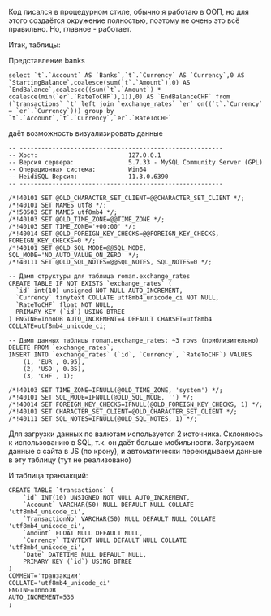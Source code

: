 Код писался в процедурном стиле, обычно я работаю в ООП, но для этого создаётся окружение полностью, поэтому
не очень это всё правильно. Но, главное - работает.

Итак, таблицы:

Представление banks
```
select `t`.`Account` AS `Banks`,`t`.`Currency` AS `Currency`,0 AS `StartingBalance`,coalesce(sum(`t`.`Amount`),0) AS `EndBalance`,coalesce((sum(`t`.`Amount`) * coalesce(min(`er`.`RateToCHF`),1)),0) AS `EndBalanceCHF` from (`transactions` `t` left join `exchange_rates` `er` on((`t`.`Currency` = `er`.`Currency`))) group by `t`.`Account`,`t`.`Currency`,`er`.`RateToCHF`
```
даёт возможность визуализировать данные

```
-- --------------------------------------------------------
-- Хост:                         127.0.0.1
-- Версия сервера:               5.7.33 - MySQL Community Server (GPL)
-- Операционная система:         Win64
-- HeidiSQL Версия:              11.3.0.6390
-- --------------------------------------------------------

/*!40101 SET @OLD_CHARACTER_SET_CLIENT=@@CHARACTER_SET_CLIENT */;
/*!40101 SET NAMES utf8 */;
/*!50503 SET NAMES utf8mb4 */;
/*!40103 SET @OLD_TIME_ZONE=@@TIME_ZONE */;
/*!40103 SET TIME_ZONE='+00:00' */;
/*!40014 SET @OLD_FOREIGN_KEY_CHECKS=@@FOREIGN_KEY_CHECKS, FOREIGN_KEY_CHECKS=0 */;
/*!40101 SET @OLD_SQL_MODE=@@SQL_MODE, SQL_MODE='NO_AUTO_VALUE_ON_ZERO' */;
/*!40111 SET @OLD_SQL_NOTES=@@SQL_NOTES, SQL_NOTES=0 */;

-- Дамп структуры для таблица roman.exchange_rates
CREATE TABLE IF NOT EXISTS `exchange_rates` (
  `id` int(10) unsigned NOT NULL AUTO_INCREMENT,
  `Currency` tinytext COLLATE utf8mb4_unicode_ci NOT NULL,
  `RateToCHF` float NOT NULL,
  PRIMARY KEY (`id`) USING BTREE
) ENGINE=InnoDB AUTO_INCREMENT=4 DEFAULT CHARSET=utf8mb4 COLLATE=utf8mb4_unicode_ci;

-- Дамп данных таблицы roman.exchange_rates: ~3 rows (приблизительно)
DELETE FROM `exchange_rates`;
INSERT INTO `exchange_rates` (`id`, `Currency`, `RateToCHF`) VALUES
	(1, 'EUR', 0.95),
	(2, 'USD', 0.85),
	(3, 'CHF', 1);

/*!40103 SET TIME_ZONE=IFNULL(@OLD_TIME_ZONE, 'system') */;
/*!40101 SET SQL_MODE=IFNULL(@OLD_SQL_MODE, '') */;
/*!40014 SET FOREIGN_KEY_CHECKS=IFNULL(@OLD_FOREIGN_KEY_CHECKS, 1) */;
/*!40101 SET CHARACTER_SET_CLIENT=@OLD_CHARACTER_SET_CLIENT */;
/*!40111 SET SQL_NOTES=IFNULL(@OLD_SQL_NOTES, 1) */;
```
Для загрузки данных по валютам используется 2 источника. Склоняюсь к использованию в SQL, т.к. он даёт больше мобильности.
Загружаем данные с сайта в JS (по крону), и автоматически перекидываем данные в эту таблицу (тут не реализовано)

И таблица транзакций:
```
CREATE TABLE `transactions` (
	`id` INT(10) UNSIGNED NOT NULL AUTO_INCREMENT,
	`Account` VARCHAR(50) NULL DEFAULT NULL COLLATE 'utf8mb4_unicode_ci',
	`TransactionNo` VARCHAR(50) NULL DEFAULT NULL COLLATE 'utf8mb4_unicode_ci',
	`Amount` FLOAT NULL DEFAULT NULL,
	`Currency` TINYTEXT NULL DEFAULT NULL COLLATE 'utf8mb4_unicode_ci',
	`Date` DATETIME NULL DEFAULT NULL,
	PRIMARY KEY (`id`) USING BTREE
)
COMMENT='транзакции'
COLLATE='utf8mb4_unicode_ci'
ENGINE=InnoDB
AUTO_INCREMENT=536
;
```



